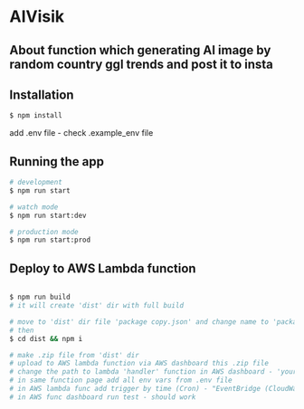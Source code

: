 # AIVisik

## About function which generating AI image by random country ggl trends and post it to insta

## Installation

```bash
$ npm install
```

add .env file - check .example_env file

## Running the app

```bash
# development
$ npm run start

# watch mode
$ npm run start:dev

# production mode
$ npm run start:prod
```

## Deploy to AWS Lambda function

```bash

$ npm run build
# it will create 'dist' dir with full build

# move to 'dist' dir file 'package copy.json' and change name to 'package.json'
# then 
$ cd dist && npm i

# make .zip file from 'dist' dir
# upload to AWS lambda function via AWS dashboard this .zip file
# change the path to lambda 'handler' function in AWS dashboard - 'your func page -> Code -> Runtime settings -> Edit -> in "Handler" field change to "dist/lambda.handlerFunc" -> save'
# in same function page add all env vars from .env file
# in AWS lambda func add trigger by time (Cron) - "EventBridge (CloudWatch Events)
# in AWS func dashboard run test - should work
```

